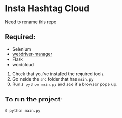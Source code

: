 # Insta Hashtag Cloud

Need to rename this repo

## Required:
- Selenium
- [webdriver-manager](https://pypi.org/project/webdriver-manager/)
- Flask
- wordcloud

1. Check that you've installed the required tools.
2. Go inside the `src` folder that has `main.py`
3. Run `$ python main.py` and see if a browser pops up.

## To run the project:
`$ python main.py`